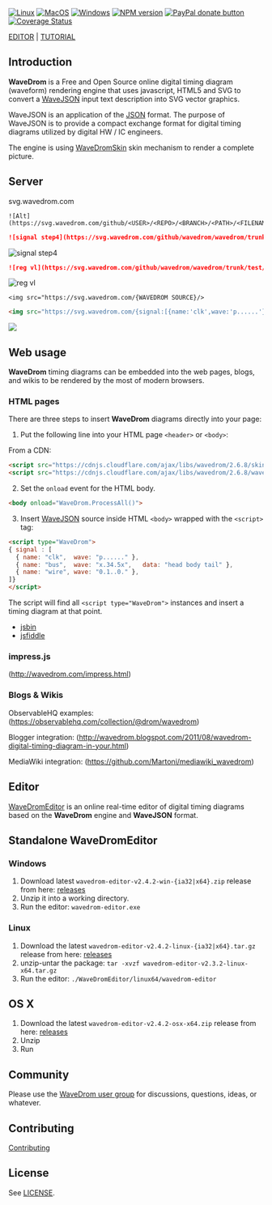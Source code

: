 [![Linux](https://github.com/wavedrom/wavedrom/actions/workflows/linux.yml/badge.svg)](https://github.com/wavedrom/wavedrom/actions/workflows/linux.yml)
[![MacOS](https://github.com/wavedrom/wavedrom/actions/workflows/macos.yml/badge.svg)](https://github.com/wavedrom/wavedrom/actions/workflows/macos.yml)
[![Windows](https://github.com/wavedrom/wavedrom/actions/workflows/windows.yml/badge.svg)](https://github.com/wavedrom/wavedrom/actions/workflows/windows.yml)
[![NPM version](https://img.shields.io/npm/v/wavedrom.svg)](https://www.npmjs.org/package/wavedrom)
<span class="badge-paypal"><a href="https://www.paypal.com/cgi-bin/webscr?cmd=_donations&business=J6WR5E7TJGSY2&lc=US&item_name=WaveDrom&item_number=github&currency_code=USD&bn=PP%2dDonationsBF%3abtn_donate_SM%2egif%3aNonHosted" title="Donate to this project using Paypal"><img src="https://img.shields.io/badge/paypal-donate-yellow.svg" alt="PayPal donate button" /></a></span>
[![Coverage Status](https://coveralls.io/repos/github/wavedrom/wavedrom/badge.svg?branch=trunk)](https://coveralls.io/github/wavedrom/wavedrom?branch=trunk)

<!-- [![Dependency Status](https://david-dm.org/wavedrom/wavedrom.svg)](https://david-dm.org/wavedrom/wavedrom) -->
<!-- [![Analytics](https://ga-beacon.appspot.com/UA-21660728-4/wavedrom/readme)](http://wavedrom.com) -->

[EDITOR](http://wavedrom.com/editor.html) | [TUTORIAL](http://wavedrom.com/tutorial.html)

## Introduction

**WaveDrom** is a Free and Open Source online digital timing diagram (waveform) rendering engine that uses javascript, HTML5 and SVG to convert a [WaveJSON](https://github.com/wavedrom/schema/blob/master/WaveJSON.md) input text description into SVG vector graphics.

WaveJSON is an application of the [JSON](http://json.org/) format. The purpose of WaveJSON is to provide a compact exchange format for digital timing diagrams utilized by digital HW / IC engineers.

The engine is using [WaveDromSkin](unpacked/README.md) skin mechanism to render a complete picture.

## Server

svg.wavedrom.com

```
![Alt](https://svg.wavedrom.com/github/<USER>/<REPO>/<BRANCH>/<PATH>/<FILENAME>.json5)
```

```md
![signal step4](https://svg.wavedrom.com/github/wavedrom/wavedrom/trunk/test/signal-step4.json5)
```

![signal step4](https://svg.wavedrom.com/github/wavedrom/wavedrom/trunk/test/signal-step4.json5)


```md
![reg vl](https://svg.wavedrom.com/github/wavedrom/wavedrom/trunk/test/reg-vl.json5)
```

![reg vl](https://svg.wavedrom.com/github/wavedrom/wavedrom/trunk/test/reg-vl.json5)

```
<img src="https://svg.wavedrom.com/{WAVEDROM SOURCE}/>
```

```html
<img src="https://svg.wavedrom.com/{signal:[{name:'clk',wave:'p......'},{name:'bus',wave:'x.34.5x',data:'head body tail'},{name:'wire',wave:'0.1..0.'}]}"/>
```

<img src="https://svg.wavedrom.com/{signal:[{name:'clk',wave:'p......'},{name:'bus',wave:'x.34.5x',data:'head body tail'},{name:'wire',wave:'0.1..0.'}]}"/>

## Web usage

**WaveDrom** timing diagrams can be embedded into the web pages, blogs, and wikis to be rendered by the most of modern browsers.

### HTML pages

There are three steps to insert **WaveDrom** diagrams directly into your page:

1) Put the following line into your HTML page ```<header>``` or ```<body>```:

From a CDN:

```html
<script src="https://cdnjs.cloudflare.com/ajax/libs/wavedrom/2.6.8/skins/default.js" type="text/javascript"></script>
<script src="https://cdnjs.cloudflare.com/ajax/libs/wavedrom/2.6.8/wavedrom.min.js" type="text/javascript"></script>
```

2) Set the ``onload`` event for the HTML body.

```html
<body onload="WaveDrom.ProcessAll()">
```

3) Insert [WaveJSON](https://github.com/wavedrom/schema/blob/trunk/WaveJSON.md) source inside HTML ``<body>`` wrapped with the ``<script>`` tag:

```html
<script type="WaveDrom">
{ signal : [
  { name: "clk",  wave: "p......" },
  { name: "bus",  wave: "x.34.5x",   data: "head body tail" },
  { name: "wire", wave: "0.1..0." },
]}
</script>
```

The script will find all ``<script type="WaveDrom">`` instances and insert a timing diagram at that point.


 * [jsbin](http://jsbin.com/uderuw/17)
 * [jsfiddle](http://jsfiddle.net/H7nBn/25)


### impress.js

(http://wavedrom.com/impress.html)


### Blogs & Wikis

ObservableHQ examples: (https://observablehq.com/collection/@drom/wavedrom)

Blogger integration: (http://wavedrom.blogspot.com/2011/08/wavedrom-digital-timing-diagram-in-your.html)

MediaWiki integration: (https://github.com/Martoni/mediawiki_wavedrom)

## Editor

[WaveDromEditor](http://wavedrom.com/editor.html)
is an online real-time editor of digital timing diagrams based on the **WaveDrom** engine and **WaveJSON** format.

## Standalone WaveDromEditor

### Windows
1. Download latest `wavedrom-editor-v2.4.2-win-{ia32|x64}.zip` release from here: [releases](https://github.com/wavedrom/wavedrom.github.io/releases)
2. Unzip it into a working directory.
3. Run the editor: `wavedrom-editor.exe`

### Linux
1. Download the latest `wavedrom-editor-v2.4.2-linux-{ia32|x64}.tar.gz` release from here: [releases](https://github.com/wavedrom/wavedrom.github.io/releases)
2. unzip-untar the package: `tar -xvzf wavedrom-editor-v2.3.2-linux-x64.tar.gz`
3. Run the editor: `./WaveDromEditor/linux64/wavedrom-editor`

## OS X
1. Download the latest `wavedrom-editor-v2.4.2-osx-x64.zip` release from here: [releases](https://github.com/wavedrom/wavedrom.github.io/releases)
2. Unzip
3. Run

## Community

Please use the [WaveDrom user group](http://groups.google.com/group/wavedrom) for discussions, questions, ideas, or whatever.

## Contributing

[Contributing](./.github/CONTRIBUTING.md)

## License

See [LICENSE](https://github.com/wavedrom/wavedrom/blob/trunk/LICENSE).
